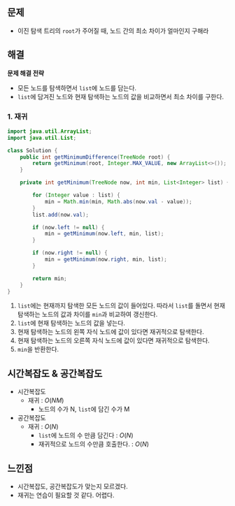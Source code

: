 ## 문제

- 이진 탐색 트리의 `root`가 주어질 때, 노드 간의 최소 차이가 얼마인지 구해라

## 해결

**********************************문제 해결 전략**********************************

- 모든 노드를 탐색하면서 `list`에 노드를 담는다.
- `list`에 담겨진 노드와 현재 탐색하는 노드의 값을 비교하면서 최소 차이를 구한다.

### 1. 재귀

```java
import java.util.ArrayList;
import java.util.List;

class Solution {
    public int getMinimumDifference(TreeNode root) {
        return getMinimum(root, Integer.MAX_VALUE, new ArrayList<>());
    }

    private int getMinimum(TreeNode now, int min, List<Integer> list) {

        for (Integer value : list) {
            min = Math.min(min, Math.abs(now.val - value));
        }
        list.add(now.val);

        if (now.left != null) {
            min = getMinimum(now.left, min, list);
        }

        if (now.right != null) {
            min = getMinimum(now.right, min, list);
        }

        return min;
    }
}
```

1. `list`에는 현재까지 탐색한 모든 노드의 값이 들어있다. 따라서 `list`를 돌면서 현재 탐색하는 노드의 값과 차이를 `min`과 비교하여 갱신한다.
2. `list`에 현재 탐색하는 노드의 값을 넣는다.
3. 현재 탐색하는 노드의 왼쪽 자식 노드에 값이 있다면 재귀적으로 탐색한다.
4. 현재 탐색하는 노드의 오른쪽 자식 노드에 값이 있다면 재귀적으로 탐색한다.
5. `min`을 반환한다.

## 시간복잡도 & 공간복잡도

- 시간복잡도
    - 재귀 : $O(NM)$
        - 노드의 수가 N, `list`에 담긴 수가 M
- 공간복잡도
    - 재귀 : $O(N)$
        - `list`에 노드의 수 만큼 담긴다 : $O(N)$
        - 재귀적으로 노드의 수만큼 호출한다. : $O(N)$

## 느낀점

- 시간복잡도, 공간복잡도가 맞는지 모르겠다.
- 재귀는 연습이 필요할 것 같다. 어렵다.
